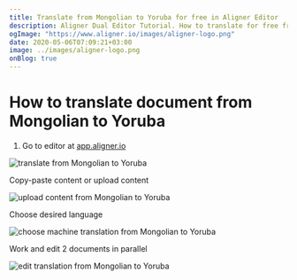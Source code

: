 ```yaml
---
title: Translate from Mongolian to Yoruba for free in Aligner Editor
description: Aligner Dual Editor Tutorial. How to translate for free from Mongolian to Yoruba. Aligner is multilingual document management platform. 
ogImage: "https://www.aligner.io/images/aligner-logo.png"
date: 2020-05-06T07:09:21+03:00
image: ../images/aligner-logo.png
onBlog: true
---
```


# How to translate document from Mongolian to Yoruba

1. Go to editor at [app.aligner.io](https://app.aligner.io "Aligner App web page")

![translate from Mongolian to Yoruba](../aligner-blank-editor.png "translate from Mongolian to Yoruba")

Copy-paste content or upload content

![upload content from Mongolian to Yoruba](../aligner-uploaded-document.png "upload content from Mongolian to Yoruba")

Choose desired language

![choose machine translation from Mongolian to Yoruba](../aligner-language-dropdown.png "choose machine translation from Mongolian to Yoruba")

Work and edit 2 documents in parallel

![edit translation from Mongolian to Yoruba](../aligner-double-sitded-editor.png "edit translation from Mongolian to Yoruba")

